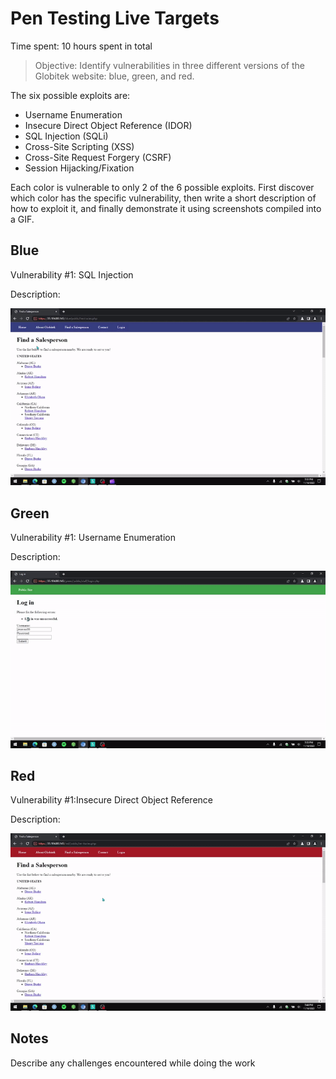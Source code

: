 # Pen Testing Live Targets

Time spent: 10 hours spent in total

> Objective: Identify vulnerabilities in three different versions of the Globitek website: blue, green, and red.

The six possible exploits are:

* Username Enumeration
* Insecure Direct Object Reference (IDOR)
* SQL Injection (SQLi)
* Cross-Site Scripting (XSS)
* Cross-Site Request Forgery (CSRF)
* Session Hijacking/Fixation

Each color is vulnerable to only 2 of the 6 possible exploits. First discover which color has the specific vulnerability, then write a short description of how to exploit it, and finally demonstrate it using screenshots compiled into a GIF.

## Blue

Vulnerability #1: SQL Injection

Description:

<img src="SQL Injection.gif">


## Green

Vulnerability #1: Username Enumeration

Description:

<img src="Username Enumeration.gif">


## Red

Vulnerability #1:Insecure Direct Object Reference

Description:

<img src="Insecure Direct Object Reference.gif">


## Notes

Describe any challenges encountered while doing the work
